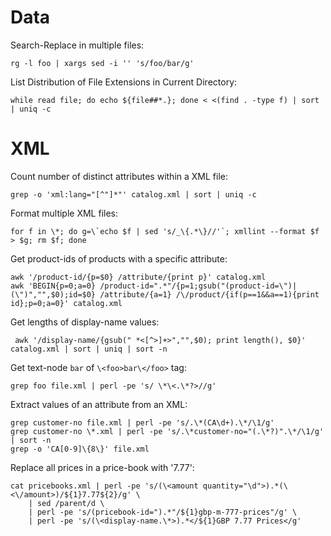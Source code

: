 # Data

Search-Replace in multiple files:

    rg -l foo | xargs sed -i '' 's/foo/bar/g'

List Distribution of File Extensions in Current Directory:

    while read file; do echo ${file##*.}; done < <(find . -type f) | sort | uniq -c

# XML

Count number of distinct attributes within a XML file:

    grep -o 'xml:lang="[^"]*"' catalog.xml | sort | uniq -c

Format multiple XML files:

    for f in \*; do g=\`echo $f | sed 's/_\{.*\}//'`; xmllint --format $f > $g; rm $f; done

Get product-ids of products with a specific attribute:

    awk '/product-id/{p=$0} /attribute/{print p}' catalog.xml
    awk 'BEGIN{p=0;a=0} /product-id=".*"/{p=1;gsub("(product-id=\")|(\")","",$0);id=$0} /attribute/{a=1} /\/product/{if(p==1&&a==1){print id};p=0;a=0}' catalog.xml

Get lengths of display-name values:

     awk '/display-name/{gsub(" *<[^>]+>","",$0); print length(), $0}' catalog.xml | sort | uniq | sort -n

Get text-node `bar` of `\<foo>bar\</foo>` tag:

    grep foo file.xml | perl -pe 's/ \*\<.\*?>//g'

Extract values of an attribute from an XML:

    grep customer-no file.xml | perl -pe 's/.\*(CA\d+).\*/\1/g'
    grep customer-no \*.xml | perl -pe 's/.\*customer-no="(.\*?)".\*/\1/g' | sort -n
    grep -o 'CA[0-9]\{8\}' file.xml

Replace all prices in a price-book with '7.77':

    cat pricebooks.xml | perl -pe 's/(\<amount quantity="\d">).*(\<\/amount>)/${1}7.77${2}/g' \
        | sed /parent/d \
        | perl -pe 's/(pricebook-id=").*"/${1}gbp-m-777-prices"/g' \
        | perl -pe 's/(\<display-name.\*>).*</${1}GBP 7.77 Prices</g'
